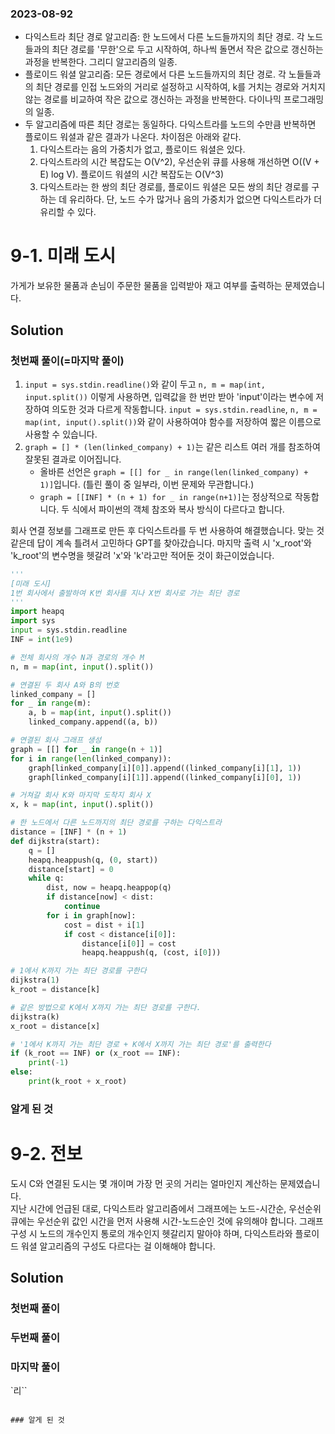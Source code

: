 ### 2023-08-92
- 다익스트라 최단 경로 알고리즘: 한 노드에서 다른 노드들까지의 최단 경로. 각 노드들과의 최단 경로를 '무한'으로 두고 시작하여, 하나씩 돌면서 작은 값으로 갱신하는 과정을 반복한다. 그리디 알고리즘의 일종.
- 플로이드 워셜 알고리즘: 모든 경로에서 다른 노드들까지의 최단 경로. 각 노들들과의 최단 경로를 인접 노드와의 거리로 설정하고 시작하여, k를 거치는 경로와 거치지 않는 경로를 비교하여 작은 값으로 갱신하는 과정을 반복한다. 다이나믹 프로그래밍의 일종.
- 두 알고리즘에 따른 최단 경로는 동일하다. 다익스트라를 노드의 수만큼 반복하면 플로이드 워셜과 같은 결과가 나온다. 차이점은 아래와 같다.
  1. 다익스트라는 음의 가중치가 없고, 플로이드 워셜은 있다.
  2. 다익스트라의 시간 복잡도는 O(V^2), 우선순위 큐를 사용해 개선하면 O((V + E) log V). 플로이드 워셜의 시간 복잡도는 O(V^3)
  3. 다익스트라는 한 쌍의 최단 경로를, 플로이드 워셜은 모든 쌍의 최단 경로를 구하는 데 유리하다. 단, 노드 수가 많거나 음의 가중치가 없으면 다익스트라가 더 유리할 수 있다.
# 9-1. 미래 도시
가게가 보유한 물품과 손님이 주문한 물품을 입력받아 재고 여부를 출력하는 문제였습니다.  

## Solution
### 첫번째 풀이(=마지막 풀이)
1. `input = sys.stdin.readline()`와 같이 두고 `n, m = map(int, input.split())` 이렇게 사용하면, 입력값을 한 번만 받아 'input'이라는 변수에 저장하여 의도한 것과 다르게 작동합니다.
   `input = sys.stdin.readline`, `n, m = map(int, input().split())`와 같이 사용하여야 함수를 저장하여 짧은 이름으로 사용할 수 있습니다.
2. `graph = [] * (len(linked_company) + 1)`는 같은 리스트 여러 개를 참조하여 잘못된 결과로 이어집니다.
   - 올바른 선언은 `graph = [[] for _ in range(len(linked_company) + 1)]`입니다. (틀린 풀이 중 일부라, 이번 문제와 무관합니다.)
   - `graph = [[INF] * (n + 1) for _ in range(n+1)]`는 정상적으로 작동합니다. 두 식에서 파이썬의 객체 참조와 복사 방식이 다르다고 합니다.

회사 연결 정보를 그래프로 만든 후 다익스트라를 두 번 사용하여 해결했습니다.
맞는 것 같은데 답이 계속 틀려서 고민하다 GPT를 찾아갔습니다. 마지막 출력 시 'x_root'와 'k_root'의 변수명을 헷갈려 'x'와 'k'라고만 적어둔 것이 화근이었습니다.
```python
'''
[미래 도시]
1번 회사에서 출발하여 K번 회사를 지나 X번 회사로 가는 최단 경로
'''
import heapq
import sys
input = sys.stdin.readline
INF = int(1e9)

# 전체 회사의 개수 N과 경로의 개수 M
n, m = map(int, input().split())

# 연결된 두 회사 A와 B의 번호
linked_company = []
for _ in range(m):
    a, b = map(int, input().split())
    linked_company.append((a, b))

# 연결된 회사 그래프 생성
graph = [[] for _ in range(n + 1)]
for i in range(len(linked_company)):
    graph[linked_company[i][0]].append((linked_company[i][1], 1))
    graph[linked_company[i][1]].append((linked_company[i][0], 1))

# 거쳐갈 회사 K와 마지막 도착지 회사 X
x, k = map(int, input().split())

# 한 노드에서 다른 노드까지의 최단 경로를 구하는 다익스트라
distance = [INF] * (n + 1)
def dijkstra(start):
    q = []
    heapq.heappush(q, (0, start))
    distance[start] = 0
    while q:
        dist, now = heapq.heappop(q)
        if distance[now] < dist:
            continue
        for i in graph[now]:
            cost = dist + i[1]
            if cost < distance[i[0]]:
                distance[i[0]] = cost
                heapq.heappush(q, (cost, i[0]))

# 1에서 K까지 가는 최단 경로를 구한다
dijkstra(1)
k_root = distance[k]

# 같은 방법으로 K에서 X까지 가는 최단 경로를 구한다.
dijkstra(k)
x_root = distance[x]

# '1에서 K까지 가는 최단 경로 + K에서 X까지 가는 최단 경로'를 출력한다
if (k_root == INF) or (x_root == INF):
    print(-1)
else:
    print(k_root + x_root)
```

### 알게 된 것

# 9-2. 전보
도시 C와 연결된 도시는 몇 개이며 가장 먼 곳의 거리는 얼마인지 계산하는 문제였습니다.  
지난 시간에 언급된 대로, 다익스트라 알고리즘에서 그래프에는 노드-시간순, 우선순위 큐에는 우선순위 값인 시간을 먼저 사용해 시간-노드순인 것에 유의해야 합니다.
그래프 구성 시 노드의 개수인지 통로의 개수인지 헷갈리지 말아야 하며, 다익스트라와 플로이드 워셜 알고리즘의 구성도 다르다는 걸 이해해야 합니다.

## Solution
### 첫번째 풀이

### 두번째 풀이

### 마지막 풀이
`리``
```

### 알게 된 것